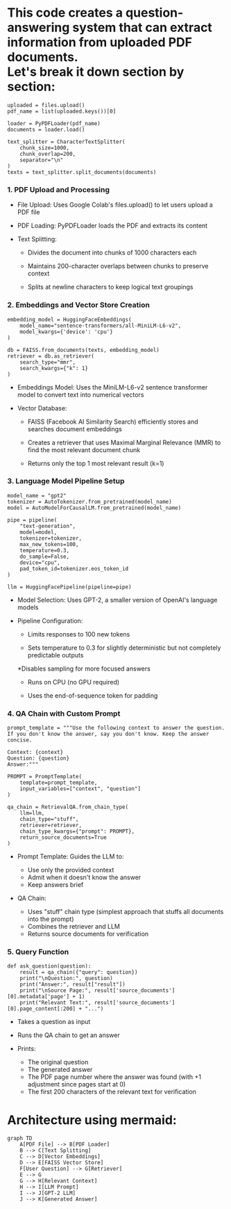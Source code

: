 # This code creates a question-answering system that can extract information from uploaded PDF documents. <br>Let's break it down section by section:
```
uploaded = files.upload()
pdf_name = list(uploaded.keys())[0]

loader = PyPDFLoader(pdf_name)
documents = loader.load()

text_splitter = CharacterTextSplitter(
    chunk_size=1000,
    chunk_overlap=200,
    separator="\n"
)
texts = text_splitter.split_documents(documents)
```
### 1. PDF Upload and Processing
- File Upload: Uses Google Colab's files.upload() to let users upload a PDF file

- PDF Loading: PyPDFLoader loads the PDF and extracts its content

- Text Splitting:

    * Divides the document into chunks of 1000 characters each

    * Maintains 200-character overlaps between chunks to preserve context

    * Splits at newline characters to keep logical text groupings
### 2. Embeddings and Vector Store Creation
```
embedding_model = HuggingFaceEmbeddings(
    model_name="sentence-transformers/all-MiniLM-L6-v2",
    model_kwargs={'device': 'cpu'}
)

db = FAISS.from_documents(texts, embedding_model)
retriever = db.as_retriever(
    search_type="mmr",
    search_kwargs={"k": 1}
)
```
* Embeddings Model: Uses the MiniLM-L6-v2 sentence transformer model to convert text into numerical vectors

* Vector Database:

    * FAISS (Facebook AI Similarity Search) efficiently stores and searches document embeddings

    * Creates a retriever that uses Maximal Marginal Relevance (MMR) to find the most relevant document chunk

    * Returns only the top 1 most relevant result (k=1)
### 3. Language Model Pipeline Setup
```
model_name = "gpt2"
tokenizer = AutoTokenizer.from_pretrained(model_name)
model = AutoModelForCausalLM.from_pretrained(model_name)

pipe = pipeline(
    "text-generation",
    model=model,
    tokenizer=tokenizer,
    max_new_tokens=100,
    temperature=0.3,
    do_sample=False,
    device="cpu",
    pad_token_id=tokenizer.eos_token_id
)

llm = HuggingFacePipeline(pipeline=pipe)
```
* Model Selection: Uses GPT-2, a smaller version of OpenAI's language models

* Pipeline Configuration:

    * Limits responses to 100 new tokens

    * Sets temperature to 0.3 for slightly deterministic but not completely predictable outputs

    *Disables sampling for more focused answers

    * Runs on CPU (no GPU required)

    * Uses the end-of-sequence token for padding
### 4. QA Chain with Custom Prompt
```
prompt_template = """Use the following context to answer the question. 
If you don't know the answer, say you don't know. Keep the answer concise.

Context: {context}
Question: {question}
Answer:"""

PROMPT = PromptTemplate(
    template=prompt_template,
    input_variables=["context", "question"]
)

qa_chain = RetrievalQA.from_chain_type(
    llm=llm,
    chain_type="stuff",
    retriever=retriever,
    chain_type_kwargs={"prompt": PROMPT},
    return_source_documents=True
)
```
* Prompt Template: Guides the LLM to:

   * Use only the provided context
   * Admit when it doesn't know the answer
   * Keep answers brief

* QA Chain:

   * Uses "stuff" chain type (simplest approach that stuffs all documents into the prompt)
   * Combines the retriever and LLM
   * Returns source documents for verification
### 5. Query Function
```
def ask_question(question):
    result = qa_chain({"query": question})
    print("\nQuestion:", question)
    print("Answer:", result["result"])
    print("\nSource Page:", result['source_documents'][0].metadata['page'] + 1)
    print("Relevant Text:", result['source_documents'][0].page_content[:200] + "...")
```
* Takes a question as input
* Runs the QA chain to get an answer
* Prints:

    * The original question
    * The generated answer
    * The PDF page number where the answer was found (with +1 adjustment since pages start at 0)
    * The first 200 characters of the relevant text for verification
# Architecture using mermaid:

```mermaid
graph TD
    A[PDF File] --> B[PDF Loader]
    B --> C[Text Splitting]
    C --> D[Vector Embeddings]
    D --> E[FAISS Vector Store]
    F[User Question] --> G[Retriever]
    E --> G
    G --> H[Relevant Context]
    H --> I[LLM Prompt]
    I --> J[GPT-2 LLM]
    J --> K[Generated Answer]
```
